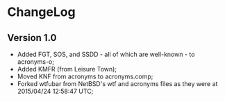 # ChangeLog

## Version 1.0

* Added FGT, SOS, and SSDD - all of which are well-known - to acronyms-o;
* Added KMFR (from Leisure Town);
* Moved KNF from acronyms to acronyms.comp;
* Forked wtfubar from NetBSD's wtf and acronyms files as they were at  
  2015/04/24 12:58:47 UTC;

